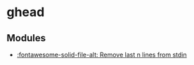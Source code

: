 ghead
===

Modules
---

- [:fontawesome-solid-file-alt: Remove last n lines from
    stdin](01-remove-last-n-lines-from-stdin.md)
